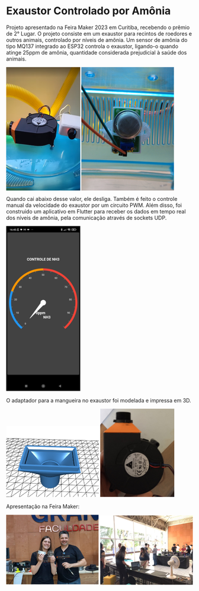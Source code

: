 <h1>Exaustor Controlado por Amônia</h1>

Projeto apresentado na Feira Maker 2023 em Curitiba, recebendo o prêmio de 2° Lugar.
O projeto consiste em um exaustor para recintos de roedores e outros animais, controlado por níveis de amônia. 
Um sensor de amônia do tipo MQ137 integrado ao ESP32 controla o exaustor, ligando-o quando atinge 25ppm de amônia, quantidade considerada prejudicial à saúde dos animais. 

<div style="display:flex;gap:3px">
<img src="https://github.com/juliazschwartz/Ammonia_Control_Fan/blob/main/fan.png" alt="fan" width="200" />
<img src="https://github.com/juliazschwartz/Ammonia_Control_Fan/blob/main/mq137_a.jpg" alt="sensor" width="250"/>
</div>

Quando cai abaixo desse valor, ele desliga. Também é feito o controle manual da velocidade do exaustor por um circuito PWM.
Além disso, foi construido um aplicativo em Flutter para receber os dados em tempo real dos níveis de amônia, pela comunicação através de sockets UDP.

<img src="https://github.com/juliazschwartz/Ammonia_Control_Fan/blob/main/flutter_dashboard.jpg" alt="Your image title" width="200"/>

O adaptador para a mangueira no exaustor foi modelada e impressa em 3D.
<div>
  
<img src="https://github.com/juliazschwartz/Ammonia_Control_Fan/blob/main/modelo.png" alt="Your image title" width="250"/>
<img src="https://github.com/juliazschwartz/Ammonia_Control_Fan/blob/main/hose_adaptor.jpg" alt="Your image title" width="200"/>
</div>

Apresentação na Feira Maker: 
<div>
  
<img src="https://github.com/juliazschwartz/Ammonia_Control_Fan/blob/main/maker_fair.png" alt="Your image title" width="250"/>
<img src="https://github.com/juliazschwartz/Ammonia_Control_Fan/blob/main/maker_fair_2.jpg" alt="Your image title" width="250"/>
</div>






